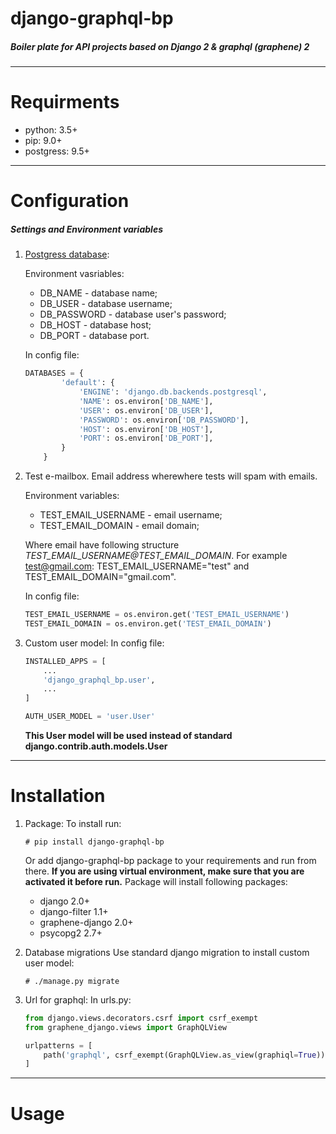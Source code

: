 django-graphql-bp
=======
##### Boiler plate for API projects based on Django 2 &amp; graphql (graphene) 2

---
# Requirments
- python: 3.5+
- pip: 9.0+
- postgress: 9.5+
---

# Configuration
##### Settings and Environment variables

1) [Postgress database](https://docs.djangoproject.com/en/2.0/ref/settings/#databases):
    
    Environment vasriables:
    - DB_NAME - database name;
    - DB_USER - database username;
    - DB_PASSWORD - database user's password;
    - DB_HOST - database host;
    - DB_PORT - database port.

    In config file:
    ``` python
    DATABASES = {
            'default': {
                'ENGINE': 'django.db.backends.postgresql',
                'NAME': os.environ['DB_NAME'],
                'USER': os.environ['DB_USER'],
                'PASSWORD': os.environ['DB_PASSWORD'],
                'HOST': os.environ['DB_HOST'],
                'PORT': os.environ['DB_PORT'],
            }
        }
    ```

2) Test e-mailbox.
    Email address wherewhere tests will spam with emails.

    Environment variables:
    - TEST_EMAIL_USERNAME - email username;
    - TEST_EMAIL_DOMAIN - email domain;

   Where email have following structure *TEST_EMAIL_USERNAME@TEST_EMAIL_DOMAIN*. For example test@gmail.com: TEST_EMAIL_USERNAME="test" and TEST_EMAIL_DOMAIN="gmail.com".

    In config file:
    ``` python
    TEST_EMAIL_USERNAME = os.environ.get('TEST_EMAIL_USERNAME')
    TEST_EMAIL_DOMAIN = os.environ.get('TEST_EMAIL_DOMAIN')
    ```

3) Custom user model:
    In config file:

    ``` python
    INSTALLED_APPS = [
        ...
        'django_graphql_bp.user',
        ...
    ]
    
    AUTH_USER_MODEL = 'user.User'
    ```
    **This User model will be used instead of standard django.contrib.auth.models.User**
---

# Installation
1) Package:
    To install run:
    
    ```
    # pip install django-graphql-bp
    ```
    Or add django-graphql-bp package to your requirements and run from there.
    **If you are using virtual environment, make sure that you are activated it before run.**
    Package will install following packages:
    - django 2.0+
    - django-filter 1.1+
    - graphene-django 2.0+
    - psycopg2 2.7+
    
2) Database migrations
    Use standard django migration to install custom user model:
    ```
    # ./manage.py migrate
    ```

3) Url for graphql:
    In urls.py:
    ``` python
    from django.views.decorators.csrf import csrf_exempt
    from graphene_django.views import GraphQLView
    
    urlpatterns = [
        path('graphql', csrf_exempt(GraphQLView.as_view(graphiql=True))),
    ]
    ```
    
---

# Usage

